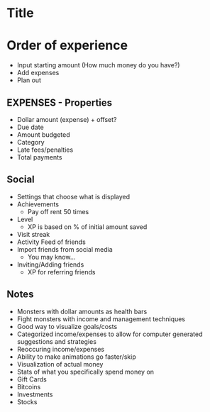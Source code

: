 # Title

# Order of experience

* Input starting amount (How much money do you have?)
* Add expenses
* Plan out

## EXPENSES - Properties

* Dollar amount (expense) + offset?
* Due date
* Amount budgeted
* Category
* Late fees/penalties
* Total payments

## Social

* Settings that choose what is displayed
* Achievements
	* Pay off rent 50 times
* Level
	* XP is based on % of initial amount saved
* Visit streak
* Activity Feed of friends
* Import friends from social media
	* You may know...
* Inviting/Adding friends
	* XP for referring friends

## Notes

* Monsters with dollar amounts as health bars
* Fight monsters with income and management techniques
* Good way to visualize goals/costs
* Categorized income/expenses to allow for computer generated suggestions and strategies
* Reoccuring income/expenses
* Ability to make animations go faster/skip
* Visualization of actual money
* Stats of what you specifically spend money on
* Gift Cards
* Bitcoins
* Investments
* Stocks
